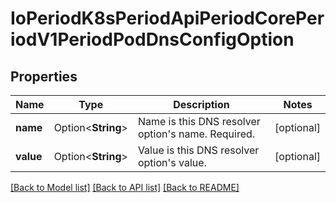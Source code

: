 # IoPeriodK8sPeriodApiPeriodCorePeriodV1PeriodPodDnsConfigOption

## Properties

Name | Type | Description | Notes
------------ | ------------- | ------------- | -------------
**name** | Option<**String**> | Name is this DNS resolver option's name. Required. | [optional]
**value** | Option<**String**> | Value is this DNS resolver option's value. | [optional]

[[Back to Model list]](../README.md#documentation-for-models) [[Back to API list]](../README.md#documentation-for-api-endpoints) [[Back to README]](../README.md)


